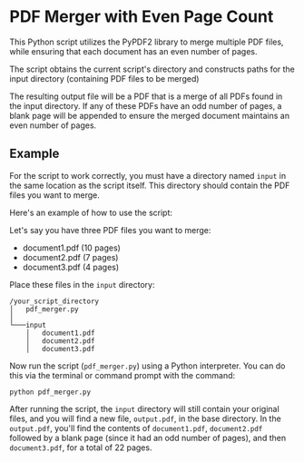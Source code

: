 # PDF Merger with Even Page Count

This Python script utilizes the PyPDF2 library to merge multiple PDF files, while ensuring that each document has an even number of pages.

The script obtains the current script's directory and constructs paths for the input directory (containing PDF files to be merged) 

The resulting output file will be a PDF that is a merge of all PDFs found in the input directory. If any of these PDFs have an odd number of pages, a blank page will be appended to ensure the merged document maintains an even number of pages.

## Example

For the script to work correctly, you must have a directory named `input` in the same location as the script itself. This directory should contain the PDF files you want to merge.

Here's an example of how to use the script:

Let's say you have three PDF files you want to merge:

- document1.pdf (10 pages)
- document2.pdf (7 pages)
- document3.pdf (4 pages)

Place these files in the `input` directory:

```
/your_script_directory
│   pdf_merger.py
│
└───input
    │   document1.pdf
    │   document2.pdf
    │   document3.pdf

```

Now run the script (`pdf_merger.py`) using a Python interpreter. You can do this via the terminal or command prompt with the command: 
```console
python pdf_merger.py
```
After running the script, the `input` directory will still contain your original files, and you will find a new file, `output.pdf`, in the base directory. In the `output.pdf`, you'll find the contents of `document1.pdf`, `document2.pdf` followed by a blank page (since it had an odd number of pages), and then `document3.pdf`, for a total of 22 pages.
